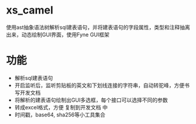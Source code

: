# xs_camel

使用ast抽象语法树解析sql建表语句，并将建表语句的字段属性，类型和注释抽离出来，动态绘制GUI界面，使用Fyne GUI框架

# 功能
- 解析sql建表语句
- 开启监听后，监听剪贴板的英文和下划线连接的字符串，自动转驼峰，方便书写开发文档
- 将解析的建表语句绘制出GUI多选框，每个接口可以选择不同的参数
- 转成excel格式，方便 复制到开发文档 中
- 时间戳，base64, sha256等小工具集合
